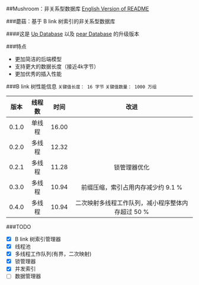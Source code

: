 ##Mushroom：非关系型数据库
[English Version of README](./README.en.md)

###蘑菇：基于 B link 树索引的非关系型数据库

####这是 [Up Database](http://www.github.com/UncP/Up_Database) 以及 [pear Database](http://www.github.com/UncP/pear) 的升级版本


###特点
- 更加简洁的后端模型
- 支持更大的数据长度（接近4k字节）
- 更加优秀的插入性能


###B link 树性能信息
`关键值长度： 16 字节`
`关键值数量： 1000 万组`

|  版本  |  线程数  |  时间   |           改进             |
|-------|:-------:|:-------:|:--------------------------:|
| 0.1.0 |  单线程  |  16.00  ||
| 0.2.0 |  多线程  |  12.32  ||
| 0.2.1 |  多线程  |  11.28  |         锁管理器优化         |
| 0.3.0 |  多线程  |  10.94  |  前缀压缩，索引占用内存减少约 9.1 %|
| 0.4.0 |  多线程  |  10.94  |  二次映射多线程工作队列，减小程序整体内存超过 50 %|


###TODO
- [x] B link 树索引管理器
- [x] 线程池
- [x] 多线程工作队列(有界，二次映射)
- [x] 锁管理器
- [x] 并发索引
- [ ] 数据管理器
